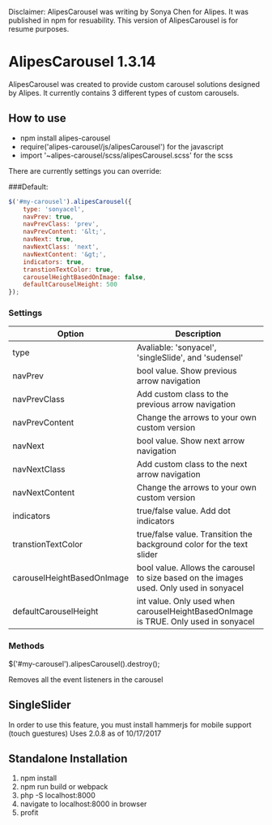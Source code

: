 Disclaimer: AlipesCarousel was writing by Sonya Chen for Alipes. It was published in npm for resuability. This version of AlipesCarousel is for resume purposes.

# AlipesCarousel 1.3.14

AlipesCarousel was created to provide custom carousel solutions designed by Alipes. It currently contains 3 different types of custom carousels.

## How to use
* npm install alipes-carousel
* require('alipes-carousel/js/alipesCarousel') for the javascript
* import '~alipes-carousel/scss/alipesCarousel.scss' for the scss

There are currently settings you can override:

###Default:
```js
$('#my-carousel').alipesCarousel({
    type: 'sonyacel',
    navPrev: true,
    navPrevClass: 'prev',
    navPrevContent: '&lt;',
    navNext: true,
    navNextClass: 'next',
    navNextContent: '&gt;',
    indicators: true,
    transtionTextColor: true,
    carouselHeightBasedOnImage: false,
    defaultCarouselHeight: 500
});
```

### Settings
Option | Description
------ | -----------
type | Avaliable: 'sonyacel', 'singleSlide', and 'sudensel'
navPrev | bool value. Show previous arrow navigation
navPrevClass | Add custom class to the previous arrow navigation
navPrevContent | Change the arrows to your own custom version
navNext | bool value. Show next arrow navigation
navNextClass | Add custom class to the next arrow navigation
navNextContent | Change the arrows to your own custom version
indicators | true/false value. Add dot indicators
transtionTextColor | true/false value. Transition the background color for the text slider
carouselHeightBasedOnImage | bool value. Allows the carousel to size based on the images used. Only used in sonyacel
defaultCarouselHeight | int value. Only used when carouselHeightBasedOnImage is TRUE. Only used in sonyacel

### Methods
$('#my-carousel').alipesCarousel().destroy();

Removes all the event listeners in the carousel


## SingleSlider
In order to use this feature, you must install hammerjs for mobile support (touch guestures)
Uses 2.0.8 as of 10/17/2017


## Standalone Installation
1. npm install
2. npm run build or webpack
3. php -S localhost:8000
4. navigate to localhost:8000 in browser
5. profit